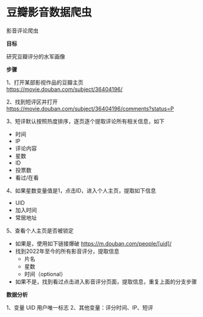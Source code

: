 # 豆瓣影音数据爬虫
影音评论爬虫

**目标**

研究豆瓣评分的水军画像

**步骤**

1、打开某部影视作品的豆瓣主页 https://movie.douban.com/subject/36404196/

2、找到短评区并打开 https://movie.douban.com/subject/36404196/comments?status=P

3、短评默认按照热度排序，逐页逐个提取评论所有相关信息，如下
- 时间
- IP
- 评论内容
- 星数
- ID
- 投票数
- 看过/在看
  
4、如果星数变量值是1，点击ID，进入个人主页，提取如下信息
- UID
- 加入时间
- 常居地址
  
5、查看个人主页是否被锁定
- 如果是，使用如下链接爆破 https://m.douban.com/people/[uid]/
- 找到2022年至今的所有影音评分，提取信息
  + 片名
  + 星数 
  + 时间（optional）
- 如果不是，找到看过点击进入影音评分页面，提取信息，重复上面的分支步骤
  
**数据分析**

1、变量 UID 用户唯一标志
2、其他变量：评分时间、IP、短评
